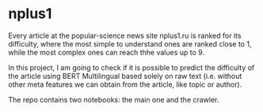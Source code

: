 # nplus1

Every article at the popular-science news site nplus1.ru is ranked for its difficulty, where the most simple to understand ones are ranked close to 1, while the most complex ones can reach thhe values up to 9.

In this project, I am going to check if it is possible to predict the difficulty of the article using BERT Multilingual based solely on raw text (i.e. without other meta features we can obtain from the article, like topic or author).

The repo contains two notebooks: the main one and the crawler.
